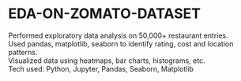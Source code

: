 # EDA-ON-ZOMATO-DATASET
Performed exploratory data analysis on 50,000+ restaurant entries.  
Used pandas, matplotlib, seaborn to identify rating, cost and location patterns.  
Visualized data using heatmaps, bar charts, histograms, etc.  
Tech used: Python, Jupyter, Pandas, Seaborn, Matplotlib  
